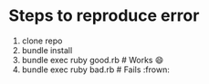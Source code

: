 # Steps to reproduce error

1. clone repo
2. bundle install
3. bundle exec ruby good.rb # Works :smile:
4. bundle exec ruby bad.rb # Fails :frown:
